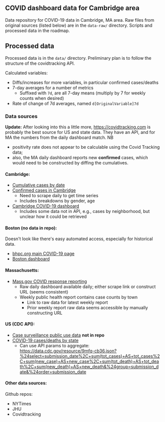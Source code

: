 ## COVID dashboard data for Cambridge area

Data repository for COVID-19 data in Cambridge, MA area. Raw files from original
sources (listed below) are in the `data-raw/` directory. Scripts and processed
data in the roadmap.

## Processed data

Processed data is in the `data/` directory. Preliminary plan is to follow the
structure of the covidtracking API.

Calculated variables:

- Diffs/increases for more variables, in particular confirmed cases/deaths
- 7-day averages for a number of metrics
  - Suffixed with `7d`, are all 7-day means (multiply by 7 for weekly counts
    when desired)
- Rate of change of 7d averages, named `d[OriginalVariable]7d`

### Data sources

**Update:** After looking into this a little more, <https://covidtracking.com>
is probably the best source for US and state data. They have an API, and for MA
the numbers from the daily dashboard match. NB 
- positivity rate does not appear to be calculable using the Covid Tracking
  data;
- also, the MA daily dashboard reports new **confirmed** cases, which would need
  to be constructed by diffing the cumulatives.

#### Cambridge:

- [Cumulative cases by date](https://data.cambridgema.gov/Public-Health/COVID-19-Cumulative-Cases-by-Date/tdt9-vq5y)
- [Confirmed cases in Cambridge](https://data.cambridgema.gov/Public-Health/Confirmed-COVID-19-Cases-in-Cambridge/inw8-ircw)
  - Need to scrape daily to get time series
  - Includes breakdowns by gender, age
- [Cambridge COVID-19 dashboard](https://cityofcambridge.shinyapps.io/COVID19/)
  - Includes some data not in API, e.g., cases by neighborhood, but unclear how it could be retrieved

#### Boston (**no data in repo**):

Doesn't look like there's easy automated access, especially for historical data.

- [bhpc.org main COVID-19 page](https://www.bphc.org/whatwedo/infectious-diseases/Infectious-Diseases-A-to-Z/covid-19/Pages/default.aspx)
- [Boston dashboard](https://dashboard.cityofboston.gov/t/Guest_Access_Enabled/views/COVID-19/Dashboard1?:showAppBanner=false&:display_count=n&:showVizHome=n&:origin=viz_share_link&:isGuestRedirectFromVizportal=y&:embed=y)

  
#### Massachusetts:

- [Mass.gov COVID response reporting](https://www.mass.gov/info-details/covid-19-response-reporting)
  - Raw daily dashboard available daily; either scrape link or construct URL
    (seems consistent)
  - Weekly public health report contains case counts by town
    - Link to raw data for latest weekly report
    - Prior weekly report raw data seems accessible by manually constructing URL
    
#### US (CDC API):

- [Case surveillance public use data](https://data.cdc.gov/Case-Surveillance/COVID-19-Case-Surveillance-Public-Use-Data/vbim-akqf) 
  **not in repo**
- [COVID-19 cases/deaths by state](https://data.cdc.gov/Case-Surveillance/United-States-COVID-19-Cases-and-Deaths-by-State-o/9mfq-cb36)
  - Can use API params to aggregate: <https://data.cdc.gov/resource/9mfq-cb36.json?%24select=submission_date%2C+sum(tot_cases)+AS+tot_cases%2C+sum(new_case)+AS+new_case%2C+sum(tot_death)+AS+tot_death%2C+sum(new_death)+AS+new_death&%24group=submission_date&%24order=submission_date>

#### Other data sources:

Github repos:

- NYTimes
- JHU
- Covidtracking

